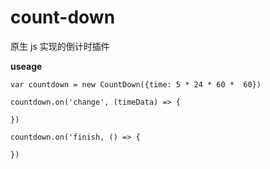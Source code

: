# count-down

原生 js 实现的倒计时插件

**useage**

```
var countdown = new CountDown({time: 5 * 24 * 60 *  60})

countdown.on('change', (timeData) => {

})

countdown.on('finish, () => {

})
```